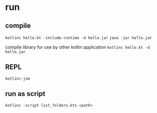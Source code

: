 # run
## compile
`kotlinc hello.kt -include-runtime -d hello.jar`
`java -jar hello.jar`

compile library for use by other kotlin application
`kotlinc hello.kt -d hello.jar`

## REPL
`kotlinc-jvm`

## run as script
`kotlinc -script list_folders.kts <path>`

